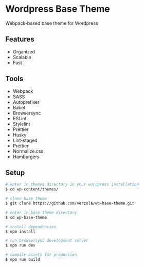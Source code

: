 # Wordpress Base Theme

Webpack-based base theme for Wordpress

## Features
- Organized
- Scalable
- Fast

## Tools
- Webpack
- SASS
- Autoprefixer
- Babel
- Browsersync
- ESLint
- Stylelint
- Prettier
- Husky
- Lint-staged
- Prettier
- Normalize.css
- Hamburgers

## Setup
```sh
# enter in themes directory in your wordpress installation
$ cd wp-content/themes/

# clone base theme
$ git clone https://github.com/verzola/wp-base-theme.git

# enter in base theme directory
$ cd wp-base-theme

# install dependencies
$ npm install

# run browsersync development server
$ npm run dev

# compile assets for production
$ npm run build
```
